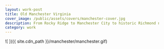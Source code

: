```yaml
---
layout: work-post
title: Old Manchester Virginia
cover_image: /public/assets/covers/manchester-cover.jpg
description: From Rocky Ridge to Manchester City to historic Richmond neighborhood, Manchester has a rich history that brings life to Richmond, VA's southern side. This content is curated from The Valentine on Google's Cultural Institute site.
category: work
---
```


![ ]({{ site.cdn_path }}/manchester/manchester.gif)
